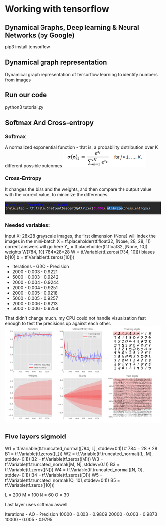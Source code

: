 # Working with tensorflow
## Dynamical Graphs, Deep learning & Neural Networks (by Google)
pip3 install tensorflow

## Dynamical graph representation 
Dynamical graph representation of tensorflow learning to identify numbers from images


## Run our code

python3 tutorial.py

## Softmax And Cross-entropy

### Softmax
 
A normalized exponential function -  that is, a probability distribution over K different possible outcomes
![alt tag](https://github.com/szEIgo/NeuralNetwork/blob/master/math1.png)

### Cross-Entropy

It changes the bias and the weights, and then compare the output value with the correct value, to minimize the differences.

![alt tag](https://github.com/szEIgo/NeuralNetwork/blob/master/img2.png)

### Needed variables:
input X: 28x28 grayscale images, the first dimension (None) will index the images in the mini-batch
X = tf.placeholder(tf.float32, [None, 28, 28, 1])
 correct answers will go here
Y_ = tf.placeholder(tf.float32, [None, 10])
 weights W[784, 10]   784=28*28
W = tf.Variable(tf.zeros([784, 10]))
biases b[10]
b = tf.Variable(tf.zeros([10]))


 - Iterations - GDO 	- Precision
 - 2000      - 0.003 - 0.9221
 - 5000      - 0.003	- 0.9242
 - 2000 	    - 0.004	- 0.9244
 - 2000	     - 0.004	- 0.9251
 - 2000 	    - 0.005	- 0.9218
 - 5000 	    - 0.005	- 0.9257
 - 2000 	    - 0.006	- 0.9213
 - 5000      - 0.006	- 0.9254

That didn't change much.
my CPU could not handle visualization fast enough to test the precisions up against each other.
![alt tag](https://github.com/szEIgo/NeuralNetwork/blob/master/img1.png)

## Five layers sigmoid

W1 = tf.Variable(tf.truncated_normal([784, L], stddev=0.1))  # 784 = 28 * 28
B1 = tf.Variable(tf.zeros([L]))
W2 = tf.Variable(tf.truncated_normal([L, M], stddev=0.1))
B2 = tf.Variable(tf.zeros([M]))
W3 = tf.Variable(tf.truncated_normal([M, N], stddev=0.1))
B3 = tf.Variable(tf.zeros([N]))
W4 = tf.Variable(tf.truncated_normal([N, O], stddev=0.1))
B4 = tf.Variable(tf.zeros([O]))
W5 = tf.Variable(tf.truncated_normal([O, 10], stddev=0.1))
B5 = tf.Variable(tf.zeros([10]))

L = 200
M = 100
N = 60
O = 30

Last layer uses softmax aswell.

Iterations  - AO	- Precision
10000       - 0.003 	- 0.9809
20000	    - 0.003     - 0.9873
10000	    - 0.005 	- 0.9795





